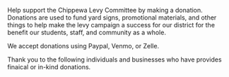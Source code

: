 Help support the Chippewa Levy Committee by making a donation. Donations are used to fund yard signs, promotional materials, and other things to help make the levy campaign a success for our district for the benefit our students, staff, and community as a whole.

We accept donations using Paypal, Venmo, or Zelle.



Thank you to the following individuals and businesses who have provides finaical or in-kind donations.


